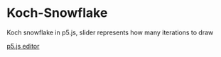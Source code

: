 # Koch-Snowflake
Koch snowflake in p5.js, slider represents how many iterations to draw

[p5.js editor](https://editor.p5js.org/gclebor-16/sketches/hnT-tOM-R)
